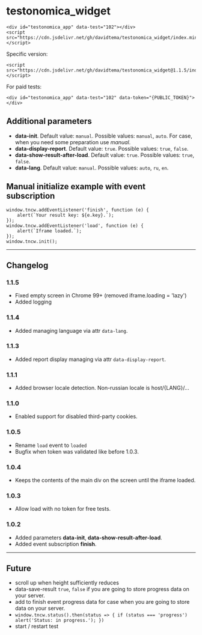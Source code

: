 # testonomica_widget

    <div id="testonomica_app" data-test="102"></div>
    <script src="https://cdn.jsdelivr.net/gh/davidtema/testonomica_widget/index.min.js"></script>
    
Specific version:

    <script src="https://cdn.jsdelivr.net/gh/davidtema/testonomica_widget@1.1.5/index.min.js"></script>

For paid tests:

    <div id="testonomica_app" data-test="102" data-token="{PUBLIC_TOKEN}"></div>

Additional parameters
---

- **data-init**. Default value: `manual`. Possible values: `manual`, `auto`. For case, when you need some preparation
  use *manual*.
- **data-display-report**. Default value: `true`. Possible values: `true`, `false`.
- **data-show-result-after-load**. Default value: `true`. Possible values: `true`, `false`.
- **data-lang**. Default value: `manual`. Possible values: `auto`, `ru`, `en`.

## Manual initialize example with event subscription

    window.tncw.addEventListener('finish', function (e) {
        alert(`Your result key: ${e.key}.`);
    });
    window.tncw.addEventListener('load', function (e) {
        alert(`Iframe loaded.`);
    });
    window.tncw.init();

---

Changelog
---

### 1.1.5

- Fixed empty screen in Chrome 99+ (removed iframe.loading = 'lazy')
- Added logging

### 1.1.4

- Added managing language via attr `data-lang`.

### 1.1.3

- Added report display managing via attr `data-display-report`.

### 1.1.1

- Added browser locale detection. Non-russian locale is host/{LANG}/...

### 1.1.0

- Enabled support for disabled third-party cookies.

### 1.0.5

- Rename `load` event to `loaded`
- Bugfix when token was validated like before 1.0.3.

### 1.0.4

- Keeps the contents of the main div on the screen until the iframe loaded.

### 1.0.3

- Allow load with no token for free tests.

### 1.0.2

- Added parameters **data-init**, **data-show-result-after-load**.
- Added event subscription **finish**.

---

Future
---

- scroll up when height sufficiently reduces
- data-save-result `true`, `false` if you are going to store progress data on your server.
- add to finish event progress data for case when you are going to store data on your server.
- `window.tncw.status().then(status => { if (status === 'progress') alert('Status: in progress.'); })`
- start / restart test

